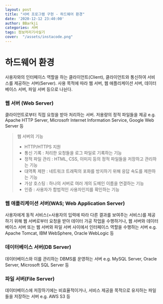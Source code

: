 ```yaml
---
layout: post
title: "서버 프로그램 구현 - 하드웨어 환경"
date: '2020-12-12 23:40:00'
author: BBarkji
categories: 서버
tags: 정보처리기사실기
cover:  "/assets/instacode.png"
---
```



# 하드웨어 환경

사용자와의 인터페이스 역할을 하는 클라이언트(Client), 클라이언트와 통신하여 서비스를 제공하는 서버(Server). 사용 목적에 따라 웹 서버, 웹 애플리케이션 서버, 데이터베이스 서버, 파일 서버 등으로 나뉜다. 



### 웹 서버 (Web Server) 
클라이언트로부터 직접 요청을 받아 처리하는 서버. 저용량의 정적 파일들을 제공
e.g. Apache HTTP Server, Microsofr Internet Information Service, Google Web Server 등

> 웹 서버의 기능
>* HTTP/HTTPS 지원
>* 통신 기록 : 처리한 요청들을 로그 파일로 기록하는 기능
>* 정적 파일 관리 : HTML, CSS, 이미지 등의 정적 파일들을 저장하고 관리하는 기능
>* 대역폭 제한 : 네트워크 트래픽의 포화를 방지하기 위해 응답 속도를 제한하는 기능 
>* 가상 호스팅 : 하나의 서버로 여러 개의 도메인 이름을 연결하는 기능
>* 인증 : 사용자가 합법적인 사용자인지를 확인하는 기능


### 웹 애플리케이션 서버(WAS; Web Application Server)
사용자에게 동적 서비스(=사용자의 입력에 따라 다른 결과를 보여주는 서비스)를 제공하기 위해 웹 서버로부터 요청을 받아 데이터 가공 작업을 수행하거나, 웹 서버와 데이터베이스 서버 또는 웹 서버와 파일 서버 사이에서 인터페이스 역할을 수행하는 서버
e.g. Apache Tomcat, IBM WebSphere, Oracle WebLogic 등



### 데이터베이스 서버(DB Server)
데이터베이스와 이를 관리하는 DBMS를 운영하는 서버
e.g. MySQL Server, Oracle Server, Microsoft SQL Server 등



### 파일 서버(File Server)
데이터베이스에 저장하기에는 비효율적이거나, 서비스 제공을 목적으로 유지하는 파일들을 저장하는 서버
e.g. AWS S3 등
